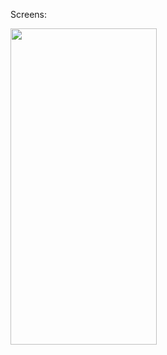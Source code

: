 Screens:
<p>
<img src="https://user-images.githubusercontent.com/46556476/125641280-1361cb74-f15d-4795-b5b3-93ed51e02b08.png" width="234" height="506" />
<p>

